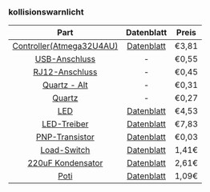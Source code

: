 ### kollisionswarnlicht

| Part   | Datenblatt | Preis |
|:---------------:|:---------------:|:---------------:|
|[Controller(Atmega32U4AU)](https://www.digikey.de/product-detail/de/microchip-technology/ATMEGA32U4-AU/ATMEGA32U4-AU-ND/1914602)| [Datenblatt](https://ww1.microchip.com/downloads/en/DeviceDoc/Atmel-7766-8-bit-AVR-ATmega16U4-32U4_Datasheet.pdf)  | €3,81 |
| [USB-Anschluss](https://www.digikey.de/product-detail/de/gct/USB3075-30-A/2073-USB3075-30-ACT-ND/9859705)| - | €0,55 | 
| [RJ12-Anschluss](https://www.digikey.de/product-detail/de/pulse-electronics-network/E5566-Q0LK22-L/553-2258-ND/1785239) | - | €0,45 |
| [Quartz - Alt](https://www.digikey.de/product-detail/de/txc-corporation/7A-16.000MAAJ-T/887-1086-2-ND/2118770) | - | €0,31 |
| [Quartz](https://www.digikey.de/product-detail/de/epson/FA-238-16-0000MB-C3/SER3686CT-ND/2403459) | - | €0,27 |
| [LED](https://www.digikey.de/product-detail/de/cree-inc/XHP50A-00-0000-0D0BJ40E2/XHP50A-00-0000-0D0BJ40E2TR-ND/5303071) | [Datenblatt](https://cree-led.com/media/documents/ds-XHP50.pdf) | €4,53 |
| [LED-Treiber](https://www.digikey.de/product-detail/de/leddynamics-inc/3021-D-E-1000/788-1107-ND/3114438) | [Datenblatt](http://www.leddynamics.com/wp-content/uploads/2018/11/03021_03023_BuckPuck_v3-1.pdf)| €7,83 |
| [PNP-Transistor](https://www.digikey.de/product-detail/de/taiwan-semiconductor-corporation/MMBT3906-RFG/MMBT3906RFGCT-ND/7644317) | [Datenblatt](https://www.taiwansemi.com/assets/uploads/datasheet/MMBT3906_H2001.pdf) | €0,03 |
| [Load-Switch](https://www.digikey.de/product-detail/de/infineon-technologies/BTS71202EPAXUMA1/BTS71202EPAXUMA1CT-ND/9906589) | [Datenblatt](https://www.infineon.com/dgdl/Infineon-BTS7120-2EPA-DS-v01_00-EN.pdf?fileId=5546d462636cc8fb016421dc08d31138) | 1,41€ |
| [220uF Kondensator](https://www.digikey.de/products/de?keywords=P124108CT-ND) | [Datenblatt](https://industrial.panasonic.com/cdbs/www-data/pdf/RDD0000/RDD0000C1244.pdf) |2,61€ |
| [Poti](https://www.digikey.de/product-detail/de/nidec-copal-electronics/ST32ETA502/ST32ETA502CT-ND/738477) | [Datenblatt](https://www.nidec-copal-electronics.com/e/catalog/trimmer/st-32.pdf) | 1,09€ |
